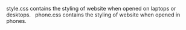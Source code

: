 style.css contains the styling of website when opened on laptops or desktops.
&nbsp;
phone.css contains the styling of website when opened in phones.
